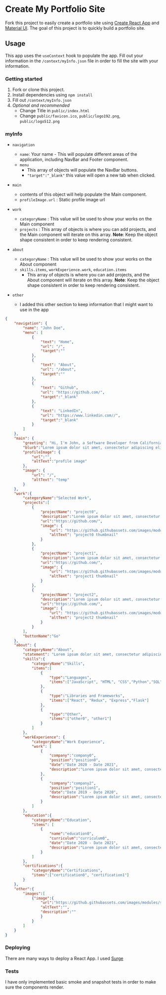 # Create My Portfolio Site

Fork this project to easily create a portfolio site using [Create React App](https://github.com/facebook/create-react-app) and [Material UI](https://material-ui.com/). The goal of this project is to quickly build a portfolio site.

## Usage

This app uses the `useContext` hook to populate the app. Fill out your information in the `/context/myInfo.json` file in order to fill the site with your information.

### Getting started

1. Fork or clone this project. 
2. Install dependencies using `npm install`
3. Fill out `/context/myInfo.json`
4. *Optional and recommended*
   * Change Title in `public/index.html`
   * Change `public/favicon.ico`, `public/logo192.png`, `public/logo512.png`

### myInfo 
* `navigation`
  * `name`: Your name - This will populate different areas of the application, including NavBar and Footer component.
  * `menu`
    * This array of objects will populate the NavBar buttons.
    * `"target":"_blank"` this value will open a new tab when clicked.
* `main`
  * contents of this object will help populate the Main component.
  * `profileImage.url` : Static profile image url
* `work`
  * `categoryName` : This value will be used to show your works on the Main component
  * `projects` : This array of objects is where you can add projects, and the Main component will iterate on this array. **Note**: Keep the object shape consistent in order to keep rendering consistent.
* `about`
  * `categoryName` : This value will be used to show your works on the About component
  * `skills.items`, `workExperience.work`, `education.items` 
    * This array of objects is where you can add projects, and the About component will iterate on this array. **Note**: Keep the object shape consistent in order to keep rendering consistent.
  
* `other`
  * I added this other section to keep information that I might want to use in the app

```json
{
    "navigation": {
        "name": "John Doe",
        "menu": [
            {
                "text": "Home",
                "url": "/",
                "target":""
            },
            {
                "text": "About",
                "url": "/about",
                "target":""
            },
            {
                "text": "Github",
                "url": "https://github.com/",
                "target":"_blank"
            },
            {
                "text": "LinkedIn",
                "url": "https://www.linkedin.com//",
                "target":"_blank"
            }
        ]
    },
    "main": {
        "greeting": "Hi, I'm John, a Software Developer from California",
        "blurb":"Lorem ipsum dolor sit amet, consectetur adipiscing elit. Maecenas sapien tortor, ornare nec leo nec, convallis pulvinar tortor. Ut lorem sem, tempus eu cursus eu, pulvinar sit amet neque.",
        "profileImage": { 
            "url":"",
            "altText":"profile image"
        },
        "image": {
            "url": "/",
            "altText": "temp"
        }
    },
    "work":{
        "categoryName":"Selected Work",
        "projects":[
            {
                "projectName": "project0",
                "description":"Lorem ipsum dolor sit amet, consectetur adipiscing elit. Maecenas sapien tortor, ornare nec leo nec, convallis pulvinar tortor. Ut lorem sem, tempus eu cursus eu, pulvinar sit amet neque.",
                "url":"https://github.com/",
                "image": {
                    "url": "https://github.githubassets.com/images/modules/site/home/repo-browser.png",
                    "altText": "project0 thumbnail"
                }
            },
            {
                "projectName": "project1",
                "description":"Lorem ipsum dolor sit amet, consectetur adipiscing elit. Maecenas sapien tortor, ornare nec leo nec, convallis pulvinar tortor. Ut lorem sem, tempus eu cursus eu, pulvinar sit amet neque.",
                "url":"https://github.com/",
                "image": {
                    "url": "https://github.githubassets.com/images/modules/site/home/repo-browser.png",
                    "altText": "project1 thumbnail"
                }
            },
            {
                "projectName": "project2",
                "description":"Lorem ipsum dolor sit amet, consectetur adipiscing elit. Maecenas sapien tortor, ornare nec leo nec, convallis pulvinar tortor. Ut lorem sem, tempus eu cursus eu, pulvinar sit amet neque.",
                "url":"https://github.com/",
                "image": {
                    "url": "https://github.githubassets.com/images/modules/site/home/repo-browser.png",
                    "altText": "project2 thumbnail"
                }
            }
        ],
        "buttonName":"Go"
    },
    "about": {
        "categoryName":"About",
        "statement": "Lorem ipsum dolor sit amet, consectetur adipiscing elit. Maecenas sapien tortor, ornare nec leo nec, convallis pulvinar tortor. Ut lorem sem, tempus eu cursus eu, pulvinar sit amet neque.",
        "skills":{
            "categoryName":"Skills",
            "items":[
                {
                    "type":"Languages",
                    "items":["JavaScript", "HTML", "CSS","Python","SQL"]
                },
                {
                    "type":"Libraries and Frameworks",
                    "items":["React", "Redux", "Express","Flask"]
                },
                {
                    "type":"Other",
                    "items":["other0", "other1"]
                }
            ]
        },
        "workExperience": {
            "categoryName":"Work Experience",
            "work": [
                {
                    "company":"company0",
                    "position":"position0",
                    "date":"Date 2020 - Date 2021",
                    "description":"Lorem ipsum dolor sit amet, consectetur adipiscing elit. Maecenas sapien tortor, ornare nec leo nec, convallis pulvinar tortor. Ut lorem sem, tempus eu cursus eu, pulvinar sit amet neque."
                },
                {
                    "company":"company2",
                    "position":"position1",
                    "date":"Date 2019 - Date 2020",
                    "description":"Lorem ipsum dolor sit amet, consectetur adipiscing elit. Maecenas sapien tortor, ornare nec leo nec, convallis pulvinar tortor. Ut lorem sem, tempus eu cursus eu, pulvinar sit amet neque."
                }
            ]
        },
        "education":{
            "categoryName":"Education",
            "items": [
                {
                    "name":"education0",
                    "curriculum":"curriculum0",
                    "date":"Date 2020 - Date 2021",
                    "description":"Lorem ipsum dolor sit amet, consectetur adipiscing elit. Maecenas sapien tortor, ornare nec leo nec, convallis pulvinar tortor. Ut lorem sem, tempus eu cursus eu, pulvinar sit amet neque."
                }
            ]
        },
        "certifications":{
            "categoryName":"Certifications",
            "items":["certification0", "certification1"]
        }
    },
    "other":{
        "images":[
            {"image":{
                "url":"https://github.githubassets.com/images/modules/site/home/repo-browser.png",
                "altText":"",
                "description":""
                }
            }
        ]
    }
}
```
### Deploying
There are many ways to deploy a React App. I used [Surge](https://surge.sh/)

### Tests
I have only implemented basic smoke and snapshot tests in order to make sure the components render.